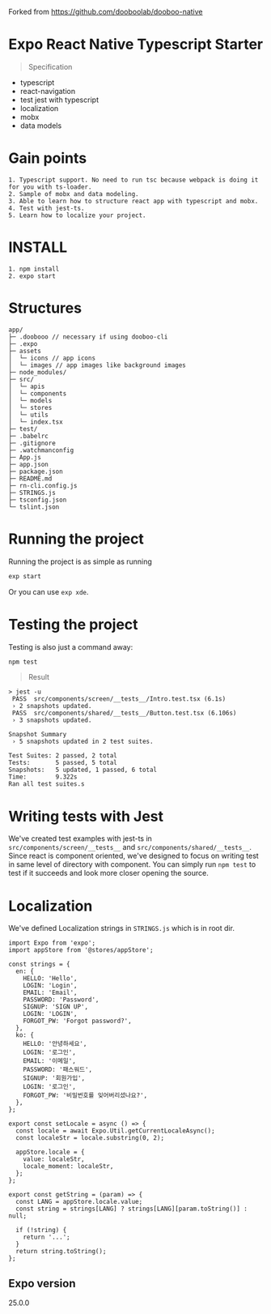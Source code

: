 Forked from https://github.com/dooboolab/dooboo-native
# Expo React Native Typescript Starter
> Specification
* typescript
* react-navigation
* test jest with typescript
* localization
* mobx
* data models

# Gain points
```
1. Typescript support. No need to run tsc because webpack is doing it for you with ts-loader.
2. Sample of mobx and data modeling.
3. Able to learn how to structure react app with typescript and mobx.
4. Test with jest-ts.
5. Learn how to localize your project.
```

# INSTALL
```
1. npm install
2. expo start
```

# Structures
```text
app/
├─ .doobooo // necessary if using dooboo-cli
├─ .expo
├─ assets
│  └─ icons // app icons
│  └─ images // app images like background images
├─ node_modules/
├─ src/
│  └─ apis
│  └─ components
│  └─ models
│  └─ stores
│  └─ utils
│  └─ index.tsx
├─ test/
├─ .babelrc
├─ .gitignore
├─ .watchmanconfig
├─ App.js
├─ app.json
├─ package.json
├─ README.md
├─ rn-cli.config.js
├─ STRINGS.js
├─ tsconfig.json
└─ tslint.json
```

# Running the project
Running the project is as simple as running
```sh
exp start
```
Or you can use `exp xde`.

# Testing the project
Testing is also just a command away:
```sh
npm test
```
> Result
```
> jest -u
 PASS  src/components/screen/__tests__/Intro.test.tsx (6.1s)
 › 2 snapshots updated.
 PASS  src/components/shared/__tests__/Button.test.tsx (6.106s)
 › 3 snapshots updated.

Snapshot Summary
 › 5 snapshots updated in 2 test suites.

Test Suites: 2 passed, 2 total
Tests:       5 passed, 5 total
Snapshots:   5 updated, 1 passed, 6 total
Time:        9.322s
Ran all test suites.s
```

# Writing tests with Jest
We've created test examples with jest-ts in `src/components/screen/__tests__` and `src/components/shared/__tests__`. Since react is component oriented, we've designed to focus on writing test in same level of directory with component. You can simply run `npm test` to test if it succeeds and look more closer opening the source.

# Localization
We've defined Localization strings in `STRINGS.js` which is in root dir.
```
import Expo from 'expo';
import appStore from '@stores/appStore';

const strings = {
  en: {
    HELLO: 'Hello',
    LOGIN: 'Login',
    EMAIL: 'Email',
    PASSWORD: 'Password',
    SIGNUP: 'SIGN UP',
    LOGIN: 'LOGIN',
    FORGOT_PW: 'Forgot password?',
  },
  ko: {
    HELLO: '안녕하세요',
    LOGIN: '로그인',
    EMAIL: '이메일',
    PASSWORD: '패스워드',
    SIGNUP: '회원가입',
    LOGIN: '로그인',
    FORGOT_PW: '비밀번호를 잊어버리셨나요?',
  },
};

export const setLocale = async () => {
  const locale = await Expo.Util.getCurrentLocaleAsync();
  const localeStr = locale.substring(0, 2);

  appStore.locale = {
    value: localeStr,
    locale_moment: localeStr,
  };
};

export const getString = (param) => {
  const LANG = appStore.locale.value;
  const string = strings[LANG] ? strings[LANG][param.toString()] : null;

  if (!string) {
    return '...';
  }
  return string.toString();
};
```

## Expo version
25.0.0
